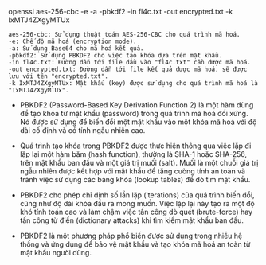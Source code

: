 openssl aes-256-cbc -e -a -pbkdf2 -in fl4c.txt -out encrypted.txt -k IxMTJ4ZXgyMTUx

```
aes-256-cbc: Sử dụng thuật toán AES-256-CBC cho quá trình mã hoá.
-e: Chế độ mã hoá (encryption mode).
-a: Sử dụng Base64 cho mã hoá kết quả.
-pbkdf2: Sử dụng PBKDF2 cho việc tạo khóa dựa trên mật khẩu.
-in fl4c.txt: Đường dẫn tới file đầu vào "fl4c.txt" cần được mã hoá.
-out encrypted.txt: Đường dẫn tới file kết quả được mã hoá, sẽ được lưu với tên "encrypted.txt".
-k IxMTJ4ZXgyMTUx: Mật khẩu (key) được sử dụng cho quá trình mã hoá là "IxMTJ4ZXgyMTUx".
```

* PBKDF2 (Password-Based Key Derivation Function 2) là một hàm dùng để tạo khóa từ mật khẩu (password) trong quá trình mã hoá đối xứng. Nó được sử dụng để biến đổi một mật khẩu vào một khóa mã hoá với độ dài cố định và có tính ngẫu nhiên cao.

* Quá trình tạo khóa trong PBKDF2 được thực hiện thông qua việc lặp đi lặp lại một hàm băm (hash function), thường là SHA-1 hoặc SHA-256, trên mật khẩu ban đầu và một giá trị muối (salt). Muối là một chuỗi giá trị ngẫu nhiên được kết hợp với mật khẩu để tăng cường tính an toàn và tránh việc sử dụng các bảng khóa (lookup tables) để dò tìm mật khẩu.

* PBKDF2 cho phép chỉ định số lần lặp (iterations) của quá trình biến đổi, cũng như độ dài khóa đầu ra mong muốn. Việc lặp lại này tạo ra một độ khó tính toán cao và làm chậm việc tấn công dò quét (brute-force) hay tấn công từ điển (dictionary attacks) khi tìm kiếm mật khẩu ban đầu.

* PBKDF2 là một phương pháp phổ biến được sử dụng trong nhiều hệ thống và ứng dụng để bảo vệ mật khẩu và tạo khóa mã hoá an toàn từ mật khẩu người dùng.
